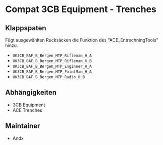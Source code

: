# Compat 3CB Equipment - Trenches

## Klappspaten

Fügt ausgewählten Rucksäcken die Funktion des "ACE_EntrechningTools" hinzu.

- `UK3CB_BAF_B_Bergen_MTP_Rifleman_H_A`
- `UK3CB_BAF_B_Bergen_MTP_Rifleman_H_B`
- `UK3CB_BAF_B_Bergen_MTP_Engineer_H_A`
- `UK3CB_BAF_B_Bergen_MTP_PointMan_H_A`
- `UK3CB_BAF_B_Bergen_MTP_Radio_H_B`

## Abhängigkeiten

- 3CB Equipment
- ACE Trenches

## Maintainer

- Andx
